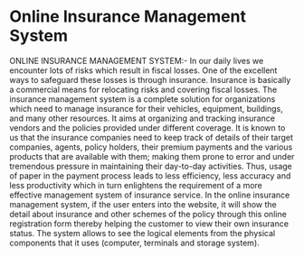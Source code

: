# Online Insurance Management System


ONLINE INSURANCE MANAGEMENT SYSTEM:-
In our daily lives we encounter lots of risks 
which result in fiscal losses. One of the 
excellent ways to safeguard these losses is 
through insurance. Insurance is basically a 
commercial means for relocating risks and 
covering fiscal losses. The insurance 
management system is a complete solution for 
organizations which need to manage insurance 
for their vehicles, equipment, buildings, and 
many other resources. It aims at organizing and 
tracking insurance vendors and the policies 
provided under different coverage.
It is known to us that the insurance 
companies need to keep track of details of 
their target companies, agents, policy holders, 
their premium payments and the various products 
that are available with them; making them 
prone to error and under tremendous pressure 
in maintaining their day-to-day activities. 
Thus, usage of paper in the payment process 
leads to less efficiency, less accuracy and 
less productivity which in turn enlightens the 
requirement of a more effective management 
system of insurance service. In the online 
insurance management system, if the user enters 
into the website, it will show the detail about 
insurance and other schemes of the policy 
through this online registration form thereby 
helping the customer to view their own 
insurance status. The system allows to see 
the logical elements from the physical 
components that it uses (computer, terminals 
and storage system).
